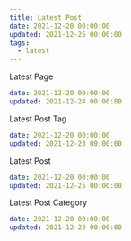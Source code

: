 ```yaml
---
title: Latest Post
date: 2021-12-20 00:00:00
updated: 2021-12-25 00:00:00
tags:
  - latest
---
```


Latest Page
```yaml
date: 2021-12-20 00:00:00
updated: 2021-12-24 00:00:00
```

Latest Post Tag
```yaml
date: 2021-12-20 00:00:00
updated: 2021-12-23 00:00:00
```

Latest Post
```yaml
date: 2021-12-20 00:00:00
updated: 2021-12-25 00:00:00
```

Latest Post Category
```yaml
date: 2021-12-20 00:00:00
updated: 2021-12-22 00:00:00
```